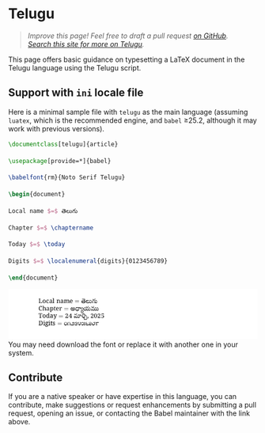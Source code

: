 # Telugu

<blockquote>
  <p><em>Improve this page! Feel free to draft a pull request <a href="https://github.com/latex3/babel/tree/docs/docs">on GitHub</a>.<br>
  <a href="https://www.google.com/search?q=site%3Alatex3.github.io%2Fbabel+Telugu">Search this site for more on Telugu</a>.</em></p>
</blockquote>

This page offers basic guidance on typesetting a LaTeX document in the
Telugu language using the Telugu script.

## Support with `ini` locale file

Here is a minimal sample file with `telugu` as the main language
(assuming `luatex`, which is the recommended engine, and `babel` ≥25.2,
although it may work with previous versions).

```tex
\documentclass[telugu]{article}

\usepackage[provide=*]{babel}

\babelfont{rm}{Noto Serif Telugu}

\begin{document}

Local name $=$ తెలుగు

Chapter $=$ \chaptername

Today $=$ \today

Digits $=$ \localenumeral{digits}{0123456789}

\end{document}
```

![](../media/locale-telugu.png)
You may need download the font or replace it with another one in your
system.

## Contribute

If you are a native speaker or have expertise in this language, you can
contribute, make suggestions or request enhancements by submitting a
pull request, opening an issue, or contacting the Babel maintainer with
the link above.